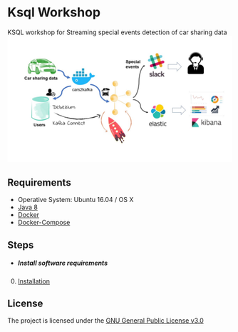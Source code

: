 Ksql Workshop
=================

KSQL workshop for Streaming special events detection of car sharing data
![Diagram](/images/ksql-workshop.jpg)

Requirements
------------
- Operative System: Ubuntu 16.04 / OS X
- [Java 8](INSTALL.md)
- [Docker](INSTALL.md)
- [Docker-Compose](INSTALL.md)

Steps
------------
- ##### Install software requirements
0. [Installation](INSTALL.md)

License
------------
The project is licensed under the [GNU General Public License v3.0](LICENSE)
